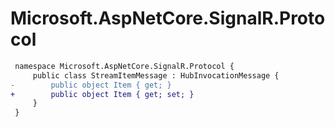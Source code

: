 # Microsoft.AspNetCore.SignalR.Protocol

``` diff
 namespace Microsoft.AspNetCore.SignalR.Protocol {
     public class StreamItemMessage : HubInvocationMessage {
-        public object Item { get; }
+        public object Item { get; set; }
     }
 }
```

